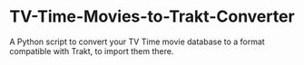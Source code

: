 # TV-Time-Movies-to-Trakt-Converter
A Python script to convert your TV Time movie database to a format compatible with Trakt, to import them there.

